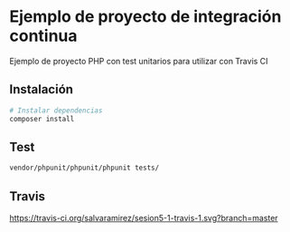 # Ejemplo de proyecto de integración continua

Ejemplo de proyecto PHP con test unitarios para utilizar con Travis CI

## Instalación

``` bash
# Instalar dependencias
composer install
```

## Test

``` bash
vendor/phpunit/phpunit/phpunit tests/
```
## Travis 
https://travis-ci.org/salvaramirez/sesion5-1-travis-1.svg?branch=master
